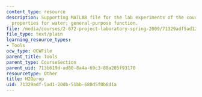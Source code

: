 ```yaml
---
content_type: resource
description: Supporting MATLAB file for the lab experiments of the course. Thermodynamic
  properties for water; general-purpose function.
file: /media/courses/2-672-project-laboratory-spring-2009/71329adf5ad120db51bb680d5f0b8d1a_H2Oprop.m
file_type: text/plain
learning_resource_types:
- Tools
ocw_type: OCWFile
parent_title: Tools
parent_type: CourseSection
parent_uid: 713b619d-ad80-8a4a-69c3-88a205f93170
resourcetype: Other
title: H2Oprop
uid: 71329adf-5ad1-20db-51bb-680d5f0b8d1a
---
```

